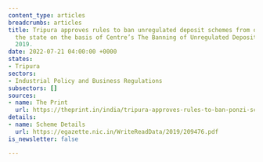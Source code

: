 ```yaml
---
content_type: articles
breadcrumbs: articles
title: Tripura approves rules to ban unregulated deposit schemes from operating in
  the state on the basis of Centre’s The Banning of Unregulated Deposit Scheme Act
  2019.
date: 2022-07-21 04:00:00 +0000
states:
- Tripura
sectors:
- Industrial Policy and Business Regulations
subsectors: []
sources:
- name: The Print
  url: https://theprint.in/india/tripura-approves-rules-to-ban-ponzi-schemes/1036735/
details:
- name: Scheme Details
  url: https://egazette.nic.in/WriteReadData/2019/209476.pdf
is_newsletter: false

---
```

